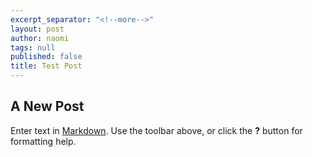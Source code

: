 ```yaml
---
excerpt_separator: "<!--more-->"
layout: post
author: naomi
tags: null
published: false
title: Test Post
---
```


## A New Post

Enter text in [Markdown](http://daringfireball.net/projects/markdown/). Use the toolbar above, or click the **?** button for formatting help.
